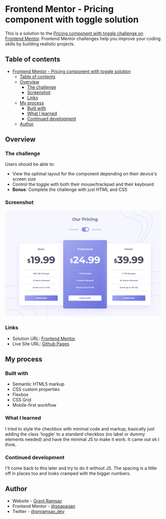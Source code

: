 # Frontend Mentor - Pricing component with toggle solution

This is a solution to the [Pricing component with toggle challenge on Frontend Mentor](https://www.frontendmentor.io/challenges/pricing-component-with-toggle-8vPwRMIC). Frontend Mentor challenges help you improve your coding skills by building realistic projects.

## Table of contents

- [Frontend Mentor - Pricing component with toggle solution](#frontend-mentor---pricing-component-with-toggle-solution)
  - [Table of contents](#table-of-contents)
  - [Overview](#overview)
    - [The challenge](#the-challenge)
    - [Screenshot](#screenshot)
    - [Links](#links)
  - [My process](#my-process)
    - [Built with](#built-with)
    - [What I learned](#what-i-learned)
    - [Continued development](#continued-development)
  - [Author](#author)

## Overview

### The challenge

Users should be able to:

- View the optimal layout for the component depending on their device's screen size
- Control the toggle with both their mouse/trackpad and their keyboard
- **Bonus**: Complete the challenge with just HTML and CSS

### Screenshot

![Screenshot](./screenshot.png)

### Links

- Solution URL: [Frontend Mentor](https://www.frontendmentor.io/solutions/pricing-component-with-styled-toggle-switch-_2JoCxgqkL)
- Live Site URL: [Github Pages](https://seapagan-fem.github.io/pricing-component-with-toggle/)

## My process

### Built with

- Semantic HTML5 markup
- CSS custom properties
- Flexbox
- CSS Grid
- Mobile-first workflow

### What I learned

I tried to style the checkbox with minimal code and markup, basically just
adding the class 'toggle' to a standard checkbox (no label or dummy elements
needed) and have the minimal JS to make it work. It came out ok I think.

### Continued development

I'll come back to this later and try to do it without JS. The spacing is a
little off in places too and looks cramped with the bigger numbers.

## Author

- Website - [Grant Ramsay](https://www.gnramsay.com)
- Frontend Mentor - [@seapagan](https://www.frontendmentor.io/profile/seapagan)
- Twitter - [@gnramsay_dev](https://www.twitter.com/gnramsay_dev)
